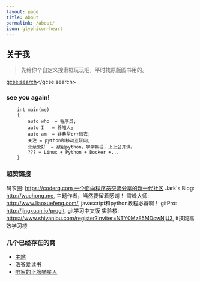 ```yaml
---
layout: page
title: About
permalink: /about/
icon: glyphicon-heart
---
```


## 关于我

> 先给你个自定义搜索框玩玩吧，平时找原版图书用的。


<script>
(function() {
var cx = '001822116234117285801:j43wicubn8g';
var gcse = document.createElement('script');
gcse.type = 'text/javascript';
gcse.async = true;
gcse.src = (document.location.protocol == 'https:' ? 'https:' : 'http:') +
        '//cse.google.com/cse.js?cx=' + cx;
var s = document.getElementsByTagName('script')[0];
s.parentNode.insertBefore(gcse, s);
  })();
</script>
<gcse:search></gcse:search>


### see you again!

        int main(me)
        {
            auto who  = 程序员;
            auto I   = 养喵人;
            auto am  = 非典型c++码农;
            关注 = python和移动互联网;
            业余爱好  = 敲敲python，学学韩语，上上公开课。
            ??? = Linux + Python + Docker +...
        }


### 超赞链接
  码农圈: https://coderq.com,一个面向程序员交流分享的新一代社区
  Jark's Blog: http://wuchong.me, 主题作者，当然要留着感谢！
  雪峰大师: http://www.liaoxuefeng.com/, javascript和python教程必备啊！
  gitPro: http://jingxuan.io/progit, git学习中文版
  实验楼: https://www.shiyanlou.com/register?inviter=NTY0MzE5MDcwNjU3, it技能高效学习楼

### 几个已经存在的窝    

* [主站](http://i.howie.wang)
* [浩爷爱读书](http://pxjgz.lofter.com)
* [咱家的正牌喵星人](http://lulumiao.github.io/)
